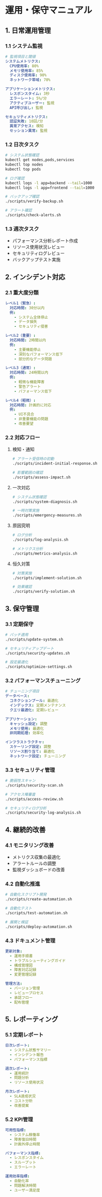 # 運用・保守マニュアル

## 1. 日常運用管理

### 1.1 システム監視
```yaml
# 監視項目と閾値
システムメトリクス:
  CPU使用率: 80%
  メモリ使用率: 85%
  ディスク使用率: 90%
  ネットワーク帯域: 70%

アプリケーションメトリクス:
  レスポンスタイム: 3秒
  エラーレート: 5%/分
  アクティブユーザー: 監視
  API呼び出し: 監視

セキュリティメトリクス:
  認証失敗: 10回/分
  異常アクセス: 検知
  セッション異常: 監視
```

### 1.2 日次タスク
```bash
# システム状態確認
kubectl get nodes,pods,services
kubectl top nodes
kubectl top pods

# ログ確認
kubectl logs -l app=backend --tail=1000
kubectl logs -l app=frontend --tail=1000

# バックアップ確認
./scripts/verify-backup.sh

# アラート確認
./scripts/check-alerts.sh
```

### 1.3 週次タスク
- パフォーマンス分析レポート作成
- リソース使用状況レビュー
- セキュリティログレビュー
- バックアップテスト実施

## 2. インシデント対応

### 2.1 重大度分類
```yaml
レベル1（緊急）:
  対応時間: 30分以内
  例:
    - システム全体停止
    - データ損失
    - セキュリティ侵害

レベル2（重要）:
  対応時間: 2時間以内
  例:
    - 主要機能停止
    - 深刻なパフォーマンス低下
    - 部分的なデータ問題

レベル3（通常）:
  対応時間: 24時間以内
  例:
    - 軽微な機能障害
    - 警告アラート
    - パフォーマンス低下

レベル4（軽微）:
  対応時間: 計画的に対応
  例:
    - UI不具合
    - 非重要機能の問題
    - 改善要望
```

### 2.2 対応フロー
1. 検知・通知
   ```bash
   # アラート受信時の初動
   ./scripts/incident-initial-response.sh
   
   # 影響範囲の確認
   ./scripts/assess-impact.sh
   ```

2. 一次対応
   ```bash
   # システム状態確認
   ./scripts/system-diagnosis.sh
   
   # 一時対策実施
   ./scripts/emergency-measures.sh
   ```

3. 原因究明
   ```bash
   # ログ分析
   ./scripts/log-analysis.sh
   
   # メトリクス分析
   ./scripts/metrics-analysis.sh
   ```

4. 恒久対策
   ```bash
   # 対策実施
   ./scripts/implement-solution.sh
   
   # 効果確認
   ./scripts/verify-solution.sh
   ```

## 3. 保守管理

### 3.1 定期保守
```bash
# パッチ適用
./scripts/update-system.sh

# セキュリティアップデート
./scripts/security-updates.sh

# 設定最適化
./scripts/optimize-settings.sh
```

### 3.2 パフォーマンスチューニング
```yaml
# チューニング項目
データベース:
  コネクションプール: 最適化
  インデックス: 定期メンテナンス
  クエリ最適化: 定期レビュー

アプリケーション:
  キャッシュ設定: 調整
  メモリ使用: 最適化
  非同期処理: 効率化

インフラストラクチャ:
  スケーリング設定: 調整
  リソース割り当て: 最適化
  ネットワーク設定: チューニング
```

### 3.3 セキュリティ管理
```bash
# 脆弱性スキャン
./scripts/security-scan.sh

# アクセス権審査
./scripts/access-review.sh

# セキュリティログ分析
./scripts/security-log-analysis.sh
```

## 4. 継続的改善

### 4.1 モニタリング改善
- メトリクス収集の最適化
- アラートルールの調整
- 監視ダッシュボードの改善

### 4.2 自動化推進
```bash
# 自動化スクリプト開発
./scripts/create-automation.sh

# 自動化テスト
./scripts/test-automation.sh

# 展開と検証
./scripts/deploy-automation.sh
```

### 4.3 ドキュメント管理
```yaml
更新対象:
  - 運用手順書
  - トラブルシューティングガイド
  - 構成管理図
  - 障害対応記録
  - 変更管理記録

管理方法:
  - バージョン管理
  - レビュープロセス
  - 承認フロー
  - 配布管理
```

## 5. レポーティング

### 5.1 定期レポート
```yaml
日次レポート:
  - システム状態サマリー
  - インシデント報告
  - パフォーマンス指標

週次レポート:
  - 運用統計
  - 問題分析
  - リソース使用状況

月次レポート:
  - SLA達成状況
  - コスト分析
  - 改善提案
```

### 5.2 KPI管理
```yaml
可用性指標:
  - システム稼働率
  - 障害復旧時間
  - 計画外停止時間

パフォーマンス指標:
  - レスポンスタイム
  - スループット
  - エラーレート

運用効率指標:
  - 自動化率
  - 問題解決時間
  - ユーザー満足度